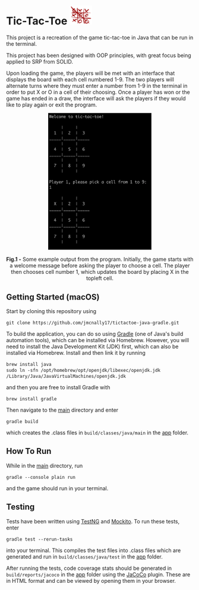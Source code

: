 # Tic-Tac-Toe <img src="./images/tictactoe.png" width=60>

This project is a recreation of the game tic-tac-toe in Java that can be run in the terminal.

This project has been designed with OOP principles, with great focus being applied to SRP from SOLID.

Upon loading the game, the players will be met with an interface that displays the board with each cell numbered 1-9. The two players will alternate turns where they must enter a number from 1-9 in the terminal in order to put X or O in a cell of their choosing. Once a player has won or the game has ended in a draw, the interface will ask the players if they would like to play again or exit the program.

<p align="center">
  <img src="./images/tictactoe-output.png" width="55%">
</p>

<p align="center">
  <b>Fig.1 -</b> Some example output from the program. Initially, the game starts with a welcome message before asking the player to choose a cell. The player then chooses cell number 1, which updates the board by placing X in the topleft cell.
</p>

## Getting Started (macOS)

Start by cloning this repository using

```
git clone https://github.com/jmcnally17/tictactoe-java-gradle.git
```

To build the application, you can do so using [Gradle](https://gradle.org/) (one of Java's build automation tools), which can be installed via Homebrew. However, you will need to install the Java Development Kit (JDK) first, which can also be installed via Homebrew. Install and then link it by running

```
brew install java
sudo ln -sfn /opt/homebrew/opt/openjdk/libexec/openjdk.jdk /Library/Java/JavaVirtualMachines/openjdk.jdk
```

and then you are free to install Gradle with

```
brew install gradle
```

Then navigate to the [main](https://github.com/jmcnally17/tictactoe-java-gradle) directory and enter

```
gradle build
```

which creates the .class files in `build/classes/java/main` in the [app](https://github.com/jmcnally17/tictactoe-java-gradle/tree/main/app) folder.

## How To Run

While in the [main](https://github.com/jmcnally17/tictactoe-java-gradle) directory, run

```
gradle --console plain run
```

and the game should run in your terminal.

## Testing

Tests have been written using [TestNG](https://testng.org/doc/) and [Mockito](https://site.mockito.org/). To run these tests, enter

```
gradle test --rerun-tasks
```

into your terminal. This compiles the test files into .class files which are generated and run in `build/classes/java/test` in the [app](https://github.com/jmcnally17/tictactoe-java-gradle/tree/main/app) folder.

After running the tests, code coverage stats should be generated in `build/reports/jacoco` in the [app](https://github.com/jmcnally17/tictactoe-java-gradle/tree/main/app) folder using the [JaCoCo](https://www.jacoco.org/jacoco/) plugin. These are in HTML format and can be viewed by opening them in your browser.
